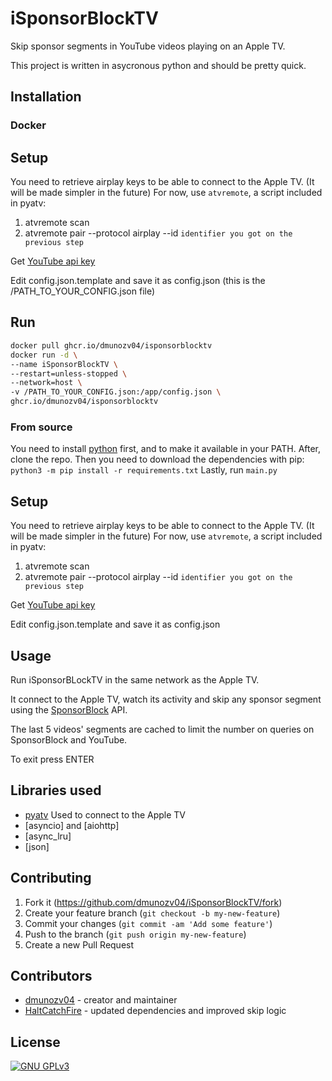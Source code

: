 # iSponsorBlockTV

Skip sponsor segments in YouTube videos playing on an Apple TV.

This project is written in asycronous python and should be pretty quick.

## Installation

### Docker
## Setup

You need to retrieve airplay keys to be able to connect to the Apple TV. (It will be made simpler in the future)
For now, use `atvremote`, a script included in pyatv:
1. atvremote scan
2. atvremote pair --protocol airplay --id `identifier you got on the previous step`

Get  [YouTube api key](https://developers.google.com/youtube/registering_an_application)

Edit config.json.template and save it as config.json (this is the /PATH_TO_YOUR_CONFIG.json file)
## Run
```sh
docker pull ghcr.io/dmunozv04/isponsorblocktv
docker run -d \
--name iSponsorBlockTV \
--restart=unless-stopped \
--network=host \
-v /PATH_TO_YOUR_CONFIG.json:/app/config.json \
ghcr.io/dmunozv04/isponsorblocktv
```
### From source

You need to install [python](https://www.python.org/downloads/) first, and to make it available in your PATH. After, clone the repo.
Then you need to download the dependencies with pip: 
```python3 -m pip install -r requirements.txt```
Lastly, run ```main.py```

## Setup

You need to retrieve airplay keys to be able to connect to the Apple TV. (It will be made simpler in the future)
For now, use `atvremote`, a script included in pyatv:
1. atvremote scan
2. atvremote pair --protocol airplay --id `identifier you got on the previous step`

Get  [YouTube api key](https://developers.google.com/youtube/registering_an_application)

Edit config.json.template and save it as config.json
## Usage

Run iSponsorBLockTV in the same network as the Apple TV.

It connect to the Apple TV, watch its activity and skip any sponsor segment using the [SponsorBlock](https://sponsor.ajay.app/) API.

The last 5 videos' segments are cached to limit the number on queries on SponsorBlock and YouTube.

To exit press ENTER

## Libraries used
- [pyatv](https://github.com/postlund/pyatv) Used to connect to the Apple TV
- [asyncio] and [aiohttp]
- [async_lru]
- [json]

## Contributing

1. Fork it (<https://github.com/dmunozv04/iSponsorBlockTV/fork>)
2. Create your feature branch (`git checkout -b my-new-feature`)
3. Commit your changes (`git commit -am 'Add some feature'`)
4. Push to the branch (`git push origin my-new-feature`)
5. Create a new Pull Request

## Contributors

- [dmunozv04](https://github.com/dmunozv04) - creator and maintainer
- [HaltCatchFire](https://github.com/HaltCatchFire) - updated dependencies and improved skip logic
## License
[![GNU GPLv3](https://www.gnu.org/graphics/gplv3-127x51.png)](https://www.gnu.org/licenses/gpl-3.0.en.html)